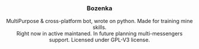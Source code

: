 <div align="center">

### Bozenka
MultiPurpose & cross-platform bot, wrote on python. Made for training mine skills.\
Right now in active maintaned. In future planning multi-messengers support. Licensed under GPL-V3 license. 

</div>
